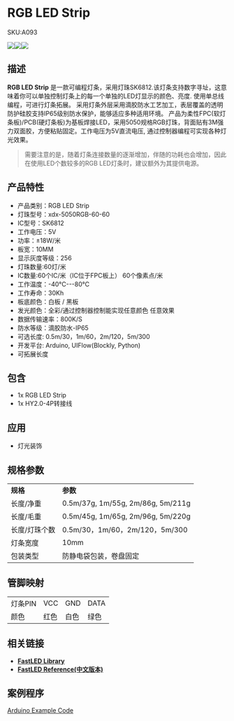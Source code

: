 # RGB LED Strip

<el-tag effect="plain">SKU:A093</el-tag>

<div class="product_pic"><img src="assets/img/product_pics/unit/rgb_led_strip/rgb_led_strip_01.webp"><img src="assets/img/product_pics/unit/rgb_led_strip/rgb_led_strip_02.webp"><img src="assets/img/product_pics/unit/rgb_led_strip/rgb_led_strip_03.webp"></div>

## 描述

**RGB LED Strip** 是一款可编程灯条，采用灯珠SK6812.该灯条支持数字寻址，这意味着你可以单独控制灯条上的每一个单独的LED灯显示的颜色、亮度. 使用单总线编程，可进行灯条拓展。
采用灯条外层采用滴胶防水工艺加工，表层覆盖的透明防护硅胶支持IP65级别防水保护，能够适应多种适用环境。 产品为柔性FPC(软灯条板)/PCB(硬灯条板)为基板焊接LED，采用5050规格RGB灯珠，背面贴有3M强力双面胶，方便粘贴固定。工作电压为5V直流电压, 通过控制器编程可实现各种灯光效果。

>需要注意的是，随着灯条连接数量的逐渐增加，伴随的功耗也会增加，因此在使用LED个数较多的RGB LED灯条时，建议额外为其提供电源。

## 产品特性

- 产品类别：RGB LED Strip
- 灯珠型号：xdx-5050RGB-60-60
- IC型号：SK6812  
- 工作电压：5V
- 功率：±18W/米
- 板宽：10MM
- 显示灰度等级：256
- 灯珠数量:60灯/米
- IC数量:60个IC/米（IC位于FPC板上） 60个像素点/米
- 工作温度：-40°C---80°C
- 工作寿命：30Kh
- 板底颜色：白板 / 黑板
- 发光颜色：全彩/通过控制器控制能实现任意颜色 任意效果
- 数据传输速率：800K/S
- 防水等级：滴胶防水-IP65
- 可选长度: 0.5m/30，1m/60，2m/120，5m/300
- 开发平台: Arduino, UIFlow(Blockly, Python)
- 可拓展长度

## 包含

- 1x RGB LED Strip
- 1x HY2.0-4P转接线

## 应用

- 灯光装饰

## 规格参数

<table>
   <tr style="font-weight:bold">
      <td>规格</td>
      <td>参数</td>
   </tr>
   <tr>
      <td>长度/净重</td>
      <td>0.5m/37g, 1m/55g, 2m/86g, 5m/211g</td>
   </tr>
   <tr>
      <td>长度/毛重</td>
      <td>0.5m/45g, 1m/65g, 2m/96g, 5m/220g</td>
   </tr>
   <tr>
      <td>长度/灯珠个数</td>
      <td>0.5m/30，1m/60，2m/120，5m/300</td>
   </tr>
   <tr>
      <td>灯条宽度</td>
      <td>10mm</td>
   </tr>
   <tr>
      <td>包装类型</td>
      <td>防静电袋包装，卷盘固定</td>
   </tr>
 </table>

 
## 管脚映射

<table>
 <tr><td>灯条PIN</td><td>VCC</td><td>GND</td><td>DATA</td></tr>
 <tr><td>颜色</td><td>红色</td><td>白色</td><td>绿色</td></tr>
</table>

## 相关链接

- **[FastLED Library](https://github.com/FastLED/FastLED/wiki/Overview)**
- **[FastLED Reference(中文版本)](http://www.taichi-maker.com/homepage/reference-index/arduino-library-index/fastled-library/)**

## 案例程序

[Arduino Example Code](https://github.com/m5stack/M5Stack/tree/master/examples/Unit/RGB_LED_SK6812/display_rainbow)

<script>

   var purchase_link = 'https://m5stack.com/products/digital-rgb-led-weatherproof-strip-sk6812';

   anchor_search(purchase_link);
   scrollFunc();

</script>

